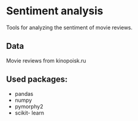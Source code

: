 # Sentiment analysis

Tools for analyzing the sentiment of movie reviews.

## Data
Movie reviews from kinopoisk.ru

## Used packages:
- pandas
- numpy
- pymorphy2
- scikit- learn